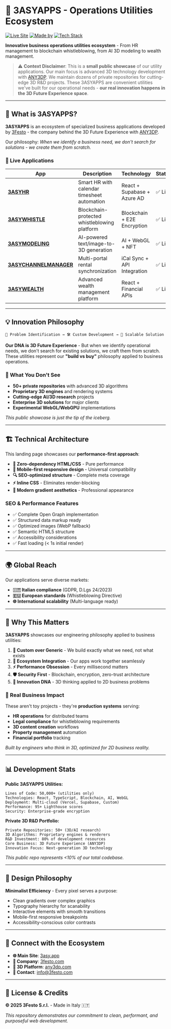 # 🚀 3ASYAPPS - Operations Utilities Ecosystem

[![Live Site](https://img.shields.io/badge/🌐_Live-www.3asy.app-0bb24a?style=for-the-badge)](https://www.3asy.app)
[![Made by](https://img.shields.io/badge/Made_by-3Festo-000?style=for-the-badge&logo=data:image/svg%2bxml;base64,PHN2ZyB3aWR0aD0iMTYiIGhlaWdodD0iMTYiIHZpZXdCb3g9IjAgMCAxNiAxNiIgZmlsbD0ibm9uZSIgeG1sbnM9Imh0dHA6Ly93d3cudzMub3JnLzIwMDAvc3ZnIj4KPHBhdGggZD0iTTggMEw5LjUgNi41TDE2IDhMOS41IDkuNUw4IDE2TDYuNSA5LjVMMCA4TDYuNSA2LjVMOCAwWiIgZmlsbD0iIzBiYjI0YSIvPgo8L3N2Zz4K)](https://www.3festo.com)
[![Tech Stack](https://img.shields.io/badge/Tech-HTML5_+_CSS3-e34c26?style=for-the-badge&logo=html5)](https://www.3asy.app)

**Innovative business operations utilities ecosystem** - From HR management to blockchain whistleblowing, from AI 3D modeling to wealth management.

> ⚠️ **Context Disclaimer**: This is a **small public showcase** of our utility applications. Our main focus is advanced 3D technology development with [ANY3DP](https://www.any3dp.com). We maintain dozens of private repositories for cutting-edge 3D R&D projects. These 3ASYAPPS are convenient utilities we've built for our operational needs - **our real innovation happens in the 3D Future Experience space**.

---

## 🎯 What is 3ASYAPPS?

**3ASYAPPS** is an ecosystem of specialized business applications developed by [3Festo](https://www.3festo.com) - the company behind the 3D Future Experience with [ANY3DP](https://www.any3dp.com). 

Our philosophy: *When we identify a business need, we don't search for solutions - we create them from scratch.*

### 🏢 Live Applications

| App | Description | Technology | Status |
|-----|-------------|------------|--------|
| **[3ASYHR](https://juno-hr.3asy.app)** | Smart HR with calendar timesheet automation | React + Supabase + Azure AD | ✅ Live |
| **[3ASYWHISTLE](https://3asywhistle.it)** | Blockchain-protected whistleblowing platform | Blockchain + E2E Encryption | ✅ Live |
| **[3ASYMODELING](https://3asymodeling.com)** | AI-powered text/image-to-3D generation | AI + WebGL + NFT | ✅ Live |
| **[3ASYCHANNELMANAGER](https://3asychannelmanager.com)** | Multi-portal rental synchronization | iCal Sync + API Integration | ✅ Live |
| **[3ASYWEALTH](https://wealth.3asy.app)** | Advanced wealth management platform | React + Financial APIs | ✅ Live |

---

## 💡 Innovation Philosophy

```
🎯 Problem Identification → 🛠️ Custom Development → 🚀 Scalable Solution
```

**Our DNA is 3D Future Experience** - But when we identify operational needs, we don't search for existing solutions, we craft them from scratch. These utilities represent our **"build vs buy"** philosophy applied to business operations.

### 🔬 What You Don't See

- **50+ private repositories** with advanced 3D algorithms
- **Proprietary 3D engines** and rendering systems  
- **Cutting-edge AI/3D research** projects
- **Enterprise 3D solutions** for major clients
- **Experimental WebGL/WebGPU** implementations

*This public showcase is just the tip of the iceberg.*

---

## 🏗️ Technical Architecture

This landing page showcases our **performance-first approach**:

- **🚀 Zero-dependency HTML/CSS** - Pure performance
- **📱 Mobile-first responsive design** - Universal compatibility  
- **🔍 SEO-optimized structure** - Complete meta coverage
- **⚡ Inline CSS** - Eliminates render-blocking
- **🎨 Modern gradient aesthetics** - Professional appearance

### SEO & Performance Features

- ✅ Complete Open Graph implementation
- ✅ Structured data markup ready
- ✅ Optimized images (WebP fallback)
- ✅ Semantic HTML5 structure
- ✅ Accessibility considerations
- ✅ Fast loading (< 1s initial render)

---

## 🌍 Global Reach

Our applications serve diverse markets:
- **🇮🇹 Italian compliance** (GDPR, D.Lgs 24/2023)  
- **🇪🇺 European standards** (Whistleblowing Directive)
- **🌐 International scalability** (Multi-language ready)

---

## 🚀 Why This Matters

**3ASYAPPS** showcases our engineering philosophy applied to business utilities:

1. **🎯 Custom over Generic** - We build exactly what we need, not what exists
2. **🔗 Ecosystem Integration** - Our apps work together seamlessly  
3. **⚡ Performance Obsession** - Every millisecond matters
4. **🛡️ Security First** - Blockchain, encryption, zero-trust architecture
5. **🔮 Innovation DNA** - 3D thinking applied to 2D business problems

### 💼 Real Business Impact

These aren't toy projects - they're **production systems** serving:
- **HR operations** for distributed teams
- **Legal compliance** for whistleblowing requirements
- **3D content creation** workflows  
- **Property management** automation
- **Financial portfolio** tracking

*Built by engineers who think in 3D, optimized for 2D business reality.*

---

## 📊 Development Stats

**Public 3ASYAPPS Utilities:**
```
Lines of Code: 50,000+ (utilities only)
Technologies: React, TypeScript, Blockchain, AI, WebGL
Deployment: Multi-cloud (Vercel, Supabase, Custom)
Performance: 95+ Lighthouse scores
Security: Enterprise-grade encryption
```

**Private 3D R&D Portfolio:**
```
Private Repositories: 50+ (3D/AI research)
3D Algorithms: Proprietary engines & renderers
R&D Investment: 80% of development resources
Core Business: 3D Future Experience (ANY3DP)
Innovation Focus: Next-generation 3D technology
```

*This public repo represents <10% of our total codebase.*

---

## 🎨 Design Philosophy  

**Minimalist Efficiency** - Every pixel serves a purpose:
- Clean gradients over complex graphics
- Typography hierarchy for scanability  
- Interactive elements with smooth transitions
- Mobile-first responsive breakpoints
- Accessibility-conscious color contrasts

---

## 🔗 Connect with the Ecosystem

- **🌐 Main Site**: [3asy.app](https://www.3asy.app)
- **🏢 Company**: [3festo.com](https://www.3festo.com)  
- **🎯 3D Platform**: [any3dp.com](https://www.any3dp.com)
- **📧 Contact**: [info@3festo.com](mailto:info@3festo.com)

---

## 📄 License & Credits

**© 2025 3Festo S.r.l.** - Made in Italy 🇮🇹

*This repository demonstrates our commitment to clean, performant, and purposeful web development.*